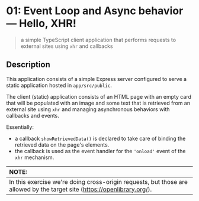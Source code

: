 # 01: Event Loop and Async behavior &mdash; Hello, XHR!
> a simple TypeScript client application that performs requests to external sites using `xhr` and callbacks

## Description

This application consists of a simple Express server configured to serve a static application hosted in `app/src/public`.

The client (static) application consists of an HTML page with an empty card that will be populated with an image and some text that is retrieved from an external site using `xhr` and managing asynchronous behaviors with callbacks and events.

Essentially:
+ a callback `showRetrievedData()` is declared to take care of binding the retrieved data on the page's elements.
+ the callback is used as the event handler for the `'onload'` event of the `xhr` mechanism.

| NOTE: |
| :---- |
| In this exercise we're doing cross-origin requests, but those are allowed by the target site (https://openlibrary.org/). |
